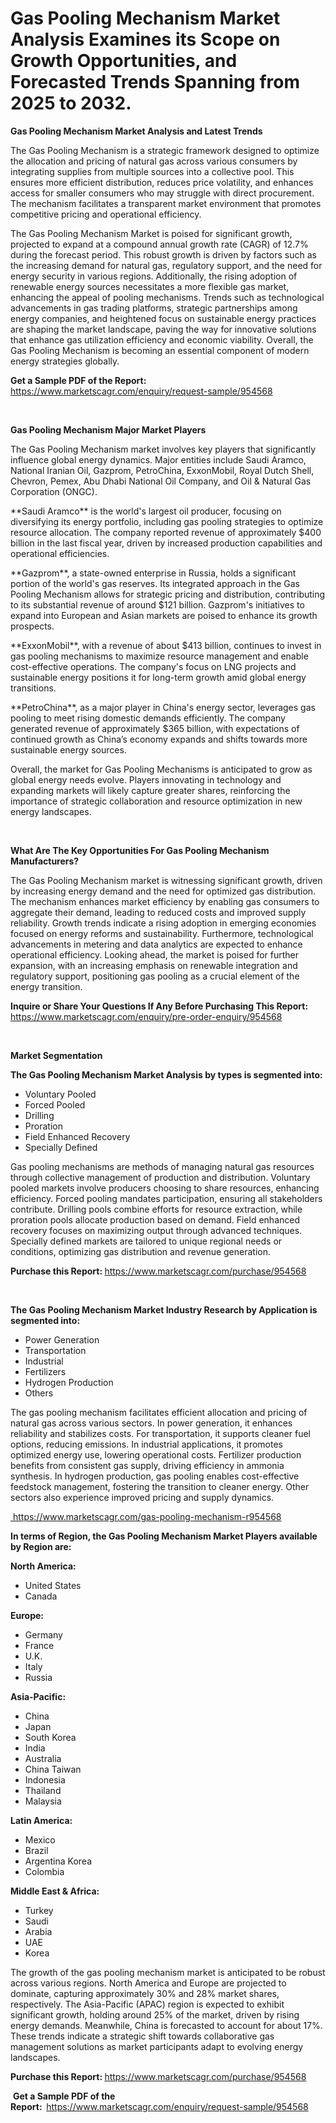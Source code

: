 <p><h1>Gas Pooling Mechanism Market Analysis Examines its Scope on Growth Opportunities, and Forecasted Trends Spanning from 2025 to 2032.</h1></p><p><strong>Gas Pooling Mechanism Market Analysis and Latest Trends</strong></p>
<p><p>The Gas Pooling Mechanism is a strategic framework designed to optimize the allocation and pricing of natural gas across various consumers by integrating supplies from multiple sources into a collective pool. This ensures more efficient distribution, reduces price volatility, and enhances access for smaller consumers who may struggle with direct procurement. The mechanism facilitates a transparent market environment that promotes competitive pricing and operational efficiency.</p><p>The Gas Pooling Mechanism Market is poised for significant growth, projected to expand at a compound annual growth rate (CAGR) of 12.7% during the forecast period. This robust growth is driven by factors such as the increasing demand for natural gas, regulatory support, and the need for energy security in various regions. Additionally, the rising adoption of renewable energy sources necessitates a more flexible gas market, enhancing the appeal of pooling mechanisms. Trends such as technological advancements in gas trading platforms, strategic partnerships among energy companies, and heightened focus on sustainable energy practices are shaping the market landscape, paving the way for innovative solutions that enhance gas utilization efficiency and economic viability. Overall, the Gas Pooling Mechanism is becoming an essential component of modern energy strategies globally.</p></p>
<p><strong>Get a Sample PDF of the Report:&nbsp;</strong> <a href="https://www.marketscagr.com/enquiry/request-sample/954568?utm_campaign=1097&utm_medium=2&utm_source=Github&utm_content=ia&utm_term=18042025&utm_id=gas-pooling-mechanism">https://www.marketscagr.com/enquiry/request-sample/954568</a></p>
<p>&nbsp;</p>
<p><strong>Gas Pooling Mechanism Major Market Players</strong></p>
<p><p>The Gas Pooling Mechanism market involves key players that significantly influence global energy dynamics. Major entities include Saudi Aramco, National Iranian Oil, Gazprom, PetroChina, ExxonMobil, Royal Dutch Shell, Chevron, Pemex, Abu Dhabi National Oil Company, and Oil & Natural Gas Corporation (ONGC). </p><p>**Saudi Aramco** is the world's largest oil producer, focusing on diversifying its energy portfolio, including gas pooling strategies to optimize resource allocation. The company reported revenue of approximately $400 billion in the last fiscal year, driven by increased production capabilities and operational efficiencies.</p><p>**Gazprom**, a state-owned enterprise in Russia, holds a significant portion of the world's gas reserves. Its integrated approach in the Gas Pooling Mechanism allows for strategic pricing and distribution, contributing to its substantial revenue of around $121 billion. Gazprom's initiatives to expand into European and Asian markets are poised to enhance its growth prospects.</p><p>**ExxonMobil**, with a revenue of about $413 billion, continues to invest in gas pooling mechanisms to maximize resource management and enable cost-effective operations. The company's focus on LNG projects and sustainable energy positions it for long-term growth amid global energy transitions.</p><p>**PetroChina**, as a major player in China's energy sector, leverages gas pooling to meet rising domestic demands efficiently. The company generated revenue of approximately $365 billion, with expectations of continued growth as China’s economy expands and shifts towards more sustainable energy sources.</p><p>Overall, the market for Gas Pooling Mechanisms is anticipated to grow as global energy needs evolve. Players innovating in technology and expanding markets will likely capture greater shares, reinforcing the importance of strategic collaboration and resource optimization in new energy landscapes.</p></p>
<p>&nbsp;</p>
<p><strong>What Are The Key Opportunities For Gas Pooling Mechanism Manufacturers?</strong></p>
<p><p>The Gas Pooling Mechanism market is witnessing significant growth, driven by increasing energy demand and the need for optimized gas distribution. The mechanism enhances market efficiency by enabling gas consumers to aggregate their demand, leading to reduced costs and improved supply reliability. Growth trends indicate a rising adoption in emerging economies focused on energy reforms and sustainability. Furthermore, technological advancements in metering and data analytics are expected to enhance operational efficiency. Looking ahead, the market is poised for further expansion, with an increasing emphasis on renewable integration and regulatory support, positioning gas pooling as a crucial element of the energy transition.</p></p>
<p><strong>Inquire or Share Your Questions If Any Before Purchasing This Report:</strong> <a href="https://www.marketscagr.com/enquiry/pre-order-enquiry/954568?utm_campaign=1097&utm_medium=2&utm_source=Github&utm_content=ia&utm_term=18042025&utm_id=gas-pooling-mechanism">https://www.marketscagr.com/enquiry/pre-order-enquiry/954568</a></p>
<p>&nbsp;</p>
<p><strong>Market Segmentation</strong></p>
<p><strong>The Gas Pooling Mechanism Market Analysis by types is segmented into:</strong></p>
<p><ul><li>Voluntary Pooled</li><li>Forced Pooled</li><li>Drilling</li><li>Proration</li><li>Field Enhanced Recovery</li><li>Specially Defined</li></ul></p>
<p><p>Gas pooling mechanisms are methods of managing natural gas resources through collective management of production and distribution. Voluntary pooled markets involve producers choosing to share resources, enhancing efficiency. Forced pooling mandates participation, ensuring all stakeholders contribute. Drilling pools combine efforts for resource extraction, while proration pools allocate production based on demand. Field enhanced recovery focuses on maximizing output through advanced techniques. Specially defined markets are tailored to unique regional needs or conditions, optimizing gas distribution and revenue generation.</p></p>
<p><strong>Purchase this Report:&nbsp;</strong><a href="https://www.marketscagr.com/purchase/954568?utm_campaign=1097&utm_medium=2&utm_source=Github&utm_content=ia&utm_term=18042025&utm_id=gas-pooling-mechanism">https://www.marketscagr.com/purchase/954568</a></p>
<p>&nbsp;</p>
<p><strong>The Gas Pooling Mechanism Market Industry Research by Application is segmented into:</strong></p>
<p><ul><li>Power Generation</li><li>Transportation</li><li>Industrial</li><li>Fertilizers</li><li>Hydrogen Production</li><li>Others</li></ul></p>
<p><p>The gas pooling mechanism facilitates efficient allocation and pricing of natural gas across various sectors. In power generation, it enhances reliability and stabilizes costs. For transportation, it supports cleaner fuel options, reducing emissions. In industrial applications, it promotes optimized energy use, lowering operational costs. Fertilizer production benefits from consistent gas supply, driving efficiency in ammonia synthesis. In hydrogen production, gas pooling enables cost-effective feedstock management, fostering the transition to cleaner energy. Other sectors also experience improved pricing and supply dynamics.</p></p>
<p><a href="https://www.marketscagr.com/gas-pooling-mechanism-r954568?utm_campaign=1097&utm_medium=2&utm_source=Github&utm_content=ia&utm_term=18042025&utm_id=gas-pooling-mechanism">&nbsp;https://www.marketscagr.com/gas-pooling-mechanism-r954568</a></p>
<p><strong>In terms of Region, the Gas Pooling Mechanism Market Players available by Region are:</strong></p>
<p>
    <p> <strong> North America: </strong>
        <ul>
            <li>United States</li>
            <li>Canada</li>
        </ul>
        </p> 
    <p> <strong> Europe: </strong>
        <ul>
            <li>Germany</li>
            <li>France</li>
            <li>U.K.</li>
            <li>Italy</li>
            <li>Russia</li>
        </ul>
        </p> 
    <p> <strong> Asia-Pacific: </strong>
        <ul>
            <li>China</li>
            <li>Japan</li>
            <li>South Korea</li>
            <li>India</li>
            <li>Australia</li>
            <li>China Taiwan</li>
            <li>Indonesia</li>
            <li>Thailand</li>
            <li>Malaysia</li>
        </ul>
        </p> 
    <p> <strong> Latin America: </strong>
        <ul>
            <li>Mexico</li>
            <li>Brazil</li>
            <li>Argentina Korea</li>
            <li>Colombia</li>
        </ul>
        </p> 
    <p> <strong> Middle East & Africa: </strong>
        <ul>
            <li>Turkey</li>
            <li>Saudi</li>
            <li>Arabia</li>
            <li>UAE</li>
            <li>Korea</li>
        </ul>
    </p>
    </p>
<p><p>The growth of the gas pooling mechanism market is anticipated to be robust across various regions. North America and Europe are projected to dominate, capturing approximately 30% and 28% market shares, respectively. The Asia-Pacific (APAC) region is expected to exhibit significant growth, holding around 25% of the market, driven by rising energy demands. Meanwhile, China is forecasted to account for about 17%. These trends indicate a strategic shift towards collaborative gas management solutions as market participants adapt to evolving energy landscapes.</p></p>
<p><strong>Purchase this Report: </strong><a href="https://www.marketscagr.com/purchase/954568?utm_campaign=1097&utm_medium=2&utm_source=Github&utm_content=ia&utm_term=18042025&utm_id=gas-pooling-mechanism">https://www.marketscagr.com/purchase/954568</a></p>
<p>&nbsp;<strong>Get a Sample PDF of the Report:&nbsp;&nbsp;</strong><a href="https://www.marketscagr.com/enquiry/request-sample/954568?utm_campaign=1097&utm_medium=2&utm_source=Github&utm_content=ia&utm_term=18042025&utm_id=gas-pooling-mechanism">https://www.marketscagr.com/enquiry/request-sample/954568</a></p>
<p><strong></strong></p>
<p><p></p><p></p><p></p></p>